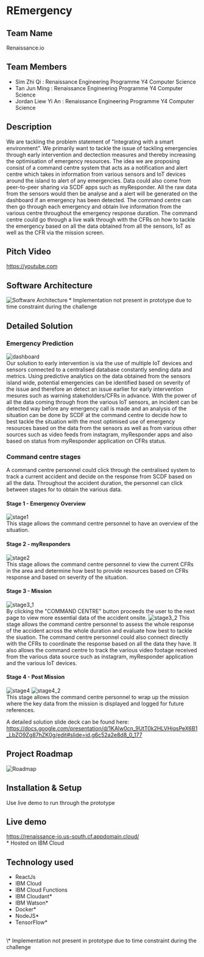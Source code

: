 # REmergency
## Team Name
Renaissance.io
## Team Members
- Sim Zhi Qi : Renaissance Engineering Programme Y4 Computer Science
- Tan Jun Ming : Renaissance Engineering Programme Y4 Computer Science
- Jordan Liew Yi An : Renaissance Engineering Programme Y4 Computer Science
## Description
We are tackling the problem statement of "Integrating with a smart environment". We primarily want to tackle the issue of tackling emergencies through early intervention and dectection measures and thereby increasing the optimisation of emergency resources. The idea we are proposing consist of a command centre system that acts as a notification and alert centre which takes in information from various sensors and IoT devices around the island to alert of any emergencies. Data could also come from peer-to-peer sharing via SCDF apps such as myResponder. All the raw data from the sensors would then be analyse and a alert will be generated on the dashboard if an emergency has been detected. The command centre can then go through each emergency and obtain live information from the various centre throughout the emergency response duration. The command centre could go through a live walk through with the CFRs on how to tackle the emergency based on all the data obtained from all the sensors, IoT as well as the CFR via the mission screen.  

## Pitch Video
https://youtube.com
## Software Architecture
![Software Architecture](https://user-images.githubusercontent.com/35727668/84587726-52ed7100-ae54-11ea-9ae1-dbca20bdb100.png)
\* Implementation not present in prototype due to time constraint during the challenge
## Detailed Solution
### Emergency Prediction
![dashboard](https://user-images.githubusercontent.com/35727668/84589192-871a5f00-ae5f-11ea-9f28-cc5bc419d122.png)
<br/>
Our solution to early intervention is via the use of multiple IoT devices and sensors connected to a centralised database constantly sending data and metrics. Using predictive analytics on the data obtained from the sensors island wide, potential emergencies can be identified based on severity of the issue and therefore an detect an issue earlier for early intervention mesures such as warning stakeholders/CFRs in advance. With the power of all the data coming through from the various IoT sensors, an incident can be detected way before any emergency call is made and an analysis of the situation can be done by SCDF at the command centre to decide how to best tackle the situation with the most optimised use of emergency resources based on the data from the sensors as well as from various other sources such as video feeds from instagram, myResponder apps and also based on status from myResponder application on CFRs status.

### Command centre stages
A command centre personnel could click through the centralised system to track a current accident and decide on the response from SCDF based on all the data. Throughout the accident duration, the personnel can click between stages for to obtain the various data. 
#### Stage 1 - Emergency Overview
![stage1](https://user-images.githubusercontent.com/35727668/84589327-50911400-ae60-11ea-82dc-1ad08eff7222.png)
<br/>
This stage allows the command centre personnel to have an overview of the situation.

#### Stage 2 - myResponders
![stage2](https://user-images.githubusercontent.com/35727668/84589285-090a8800-ae60-11ea-9bc9-39c53f228f0e.png)
<br/>
This stage allows the command centre personnel to view the current CFRs in the area and determine how best to provide resources based on CFRs response and based on severity of the situation.

#### Stage 3 - Mission
![stage3_1](https://user-images.githubusercontent.com/35727668/84588101-0fe0cd00-ae57-11ea-83ce-9af75cc2e07d.png)
<br/>
By clicking the "COMMAND CENTRE" button proceeds the user to the next page to view more essential data of the accident onsite.
![stage3_2](https://user-images.githubusercontent.com/35727668/84588103-12432700-ae57-11ea-8545-597f843efdb8.png)
This stage allows the command centre personnel to assess the whole response of the accident across the whole duration and evaluate how best to tackle the siuation. The command centre personnel could also connect directly with the CFRs to coordinate the response based on all the data they have. It also allows the command centre to track the various video footage received from the various data source such as instagram, myResponder application and the various IoT devices. 

#### Stage 4 - Post Mission
![stage4](https://user-images.githubusercontent.com/35727668/84589432-0a888000-ae61-11ea-9680-633c4f4b30dc.png)
![stage4_2](https://user-images.githubusercontent.com/35727668/84589431-08bebc80-ae61-11ea-93b1-cd1baf6b6935.png)
<br/>
This stage allows the command centre personnel to wrap up the mission where the key data from the mission is displayed and logged for future references. 


A detailed solution slide deck can be found here:
<br/>
https://docs.google.com/presentation/d/1KAlw0cn_9UtT0k2HLVHjqsPeX6B1_LbZO9Zg87hZK0g/edit#slide=id.g6c52a2e8d8_0_177

## Project Roadmap
![Roadmap](https://user-images.githubusercontent.com/35727668/84589128-3f93d300-ae5f-11ea-89d1-2036f1a38efe.png)
## Installation & Setup
Use live demo to run through the prototype

## Live demo 
https://renaissance-io.us-south.cf.appdomain.cloud/
<br/>
\* Hosted on IBM Cloud
## Technology used
- ReactJs
- IBM Cloud
- IBM Cloud Functions
- IBM Cloudant*
- IBM Watson*
- Docker*
- NodeJS*
- TensorFlow*
<br/>
\* Implementation not present in prototype due to time constraint during the challenge
